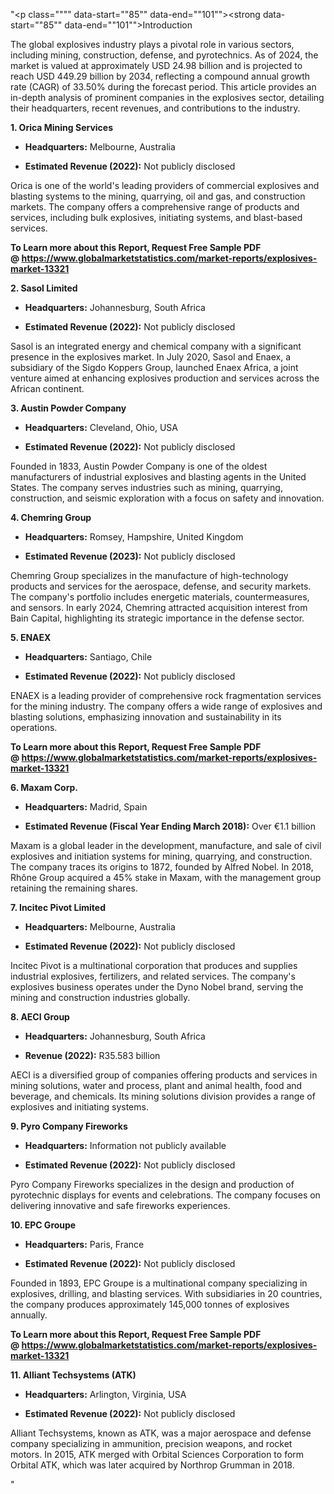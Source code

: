 "<p class="""" data-start=""85"" data-end=""101""><strong data-start=""85"" data-end=""101"">Introduction</strong></p>
<p class="""" data-start=""103"" data-end=""298""><span class=""relative -mx-px my-[-0.2rem] rounded-sm px-px py-[0.2rem]"">The global explosives industry plays a pivotal role in various sectors, including mining, construction, defense, and pyrotechnics.</span> <span class=""relative -mx-px my-[-0.2rem] rounded-sm px-px py-[0.2rem]"">As of 2024, the market is valued at approximately USD 24.98 billion and is projected to reach USD 449.29 billion by 2034, reflecting a compound annual growth rate (CAGR) of 33.50% during the forecast period.</span> <span class=""relative -mx-px my-[-0.2rem] rounded-sm px-px py-[0.2rem]"">This article provides an in-depth analysis of prominent companies in the explosives sector, detailing their headquarters, recent revenues, and contributions to the industry.</span></p>
<p class="""" data-start=""300"" data-end=""328""><strong data-start=""300"" data-end=""328"">1. Orica Mining Services</strong></p>
<ul data-start=""330"" data-end=""545"">
<li class="""" data-start=""330"" data-end=""431"">
<p class="""" data-start=""332"" data-end=""431""><strong data-start=""332"" data-end=""349"">Headquarters:</strong> <span class=""relative -mx-px my-[-0.2rem] rounded-sm px-px py-[0.2rem]"">Melbourne, Australia</span></p>
</li>
<li class="""" data-start=""432"" data-end=""545"">
<p class="""" data-start=""434"" data-end=""545""><strong data-start=""434"" data-end=""463"">Estimated Revenue (2022):</strong> <span class=""relative -mx-px my-[-0.2rem] rounded-sm px-px py-[0.2rem]"">Not publicly disclosed</span></p>
</li>
</ul>
<p class="""" data-start=""547"" data-end=""670""><span class=""relative -mx-px my-[-0.2rem] rounded-sm px-px py-[0.2rem]"">Orica is one of the world's leading providers of commercial explosives and blasting systems to the mining, quarrying, oil and gas, and construction markets.</span> <span class=""relative -mx-px my-[-0.2rem] rounded-sm px-px py-[0.2rem]"">The company offers a comprehensive range of products and services, including bulk explosives, initiating systems, and blast-based services.</span></p>
<p class="""" data-start=""547"" data-end=""670""><strong>To Learn more about this Report, Request Free Sample PDF @&nbsp;<a href=""https://www.globalmarketstatistics.com/market-reports/explosives-market-13321"">https://www.globalmarketstatistics.com/market-reports/explosives-market-13321</a></strong></p>
<p class="""" data-start=""672"" data-end=""692""><strong data-start=""672"" data-end=""692"">2. Sasol Limited</strong></p>
<ul data-start=""694"" data-end=""917"">
<li class="""" data-start=""694"" data-end=""799"">
<p class="""" data-start=""696"" data-end=""799""><strong data-start=""696"" data-end=""713"">Headquarters:</strong> <span class=""relative -mx-px my-[-0.2rem] rounded-sm px-px py-[0.2rem]"">Johannesburg, South Africa</span></p>
</li>
<li class="""" data-start=""800"" data-end=""917"">
<p class="""" data-start=""802"" data-end=""917""><strong data-start=""802"" data-end=""831"">Estimated Revenue (2022):</strong> <span class=""relative -mx-px my-[-0.2rem] rounded-sm px-px py-[0.2rem]"">Not publicly disclosed</span></p>
</li>
</ul>
<p class="""" data-start=""919"" data-end=""1084""><span class=""relative -mx-px my-[-0.2rem] rounded-sm px-px py-[0.2rem]"">Sasol is an integrated energy and chemical company with a significant presence in the explosives market.</span> <span class=""relative -mx-px my-[-0.2rem] rounded-sm px-px py-[0.2rem]"">In July 2020, Sasol and Enaex, a subsidiary of the Sigdo Koppers Group, launched Enaex Africa, a joint venture aimed at enhancing explosives production and services across the African continent.</span> </p>
<p class="""" data-start=""1086"" data-end=""1114""><strong data-start=""1086"" data-end=""1114"">3. Austin Powder Company</strong></p>
<ul data-start=""1116"" data-end=""1339"">
<li class="""" data-start=""1116"" data-end=""1221"">
<p class="""" data-start=""1118"" data-end=""1221""><strong data-start=""1118"" data-end=""1135"">Headquarters:</strong> <span class=""relative -mx-px my-[-0.2rem] rounded-sm px-px py-[0.2rem]"">Cleveland, Ohio, USA</span></p>
</li>
<li class="""" data-start=""1222"" data-end=""1339"">
<p class="""" data-start=""1224"" data-end=""1339""><strong data-start=""1224"" data-end=""1253"">Estimated Revenue (2022):</strong> <span class=""relative -mx-px my-[-0.2rem] rounded-sm px-px py-[0.2rem]"">Not publicly disclosed</span></p>
</li>
</ul>
<p class="""" data-start=""1341"" data-end=""1466""><span class=""relative -mx-px my-[-0.2rem] rounded-sm px-px py-[0.2rem]"">Founded in 1833, Austin Powder Company is one of the oldest manufacturers of industrial explosives and blasting agents in the United States.</span> <span class=""relative -mx-px my-[-0.2rem] rounded-sm px-px py-[0.2rem]"">The company serves industries such as mining, quarrying, construction, and seismic exploration with a focus on safety and innovation.</span></p>
<p class="""" data-start=""1468"" data-end=""1489""><strong data-start=""1468"" data-end=""1489"">4. Chemring Group</strong></p>
<ul data-start=""1491"" data-end=""1714"">
<li class="""" data-start=""1491"" data-end=""1596"">
<p class="""" data-start=""1493"" data-end=""1596""><strong data-start=""1493"" data-end=""1510"">Headquarters:</strong> <span class=""relative -mx-px my-[-0.2rem] rounded-sm px-px py-[0.2rem]"">Romsey, Hampshire, United Kingdom</span></p>
</li>
<li class="""" data-start=""1597"" data-end=""1714"">
<p class="""" data-start=""1599"" data-end=""1714""><strong data-start=""1599"" data-end=""1628"">Estimated Revenue (2023):</strong> <span class=""relative -mx-px my-[-0.2rem] rounded-sm px-px py-[0.2rem]"">Not publicly disclosed</span></p>
</li>
</ul>
<p class="""" data-start=""1716"" data-end=""1921""><span class=""relative -mx-px my-[-0.2rem] rounded-sm px-px py-[0.2rem]"">Chemring Group specializes in the manufacture of high-technology products and services for the aerospace, defense, and security markets.</span> <span class=""relative -mx-px my-[-0.2rem] rounded-sm px-px py-[0.2rem]"">The company's portfolio includes energetic materials, countermeasures, and sensors.</span> <span class=""relative -mx-px my-[-0.2rem] rounded-sm px-px py-[0.2rem]"">In early 2024, Chemring attracted acquisition interest from Bain Capital, highlighting its strategic importance in the defense sector.</span> </p>
<p class="""" data-start=""1923"" data-end=""1935""><strong data-start=""1923"" data-end=""1935"">5. ENAEX</strong></p>
<ul data-start=""1937"" data-end=""2160"">
<li class="""" data-start=""1937"" data-end=""2042"">
<p class="""" data-start=""1939"" data-end=""2042""><strong data-start=""1939"" data-end=""1956"">Headquarters:</strong> <span class=""relative -mx-px my-[-0.2rem] rounded-sm px-px py-[0.2rem]"">Santiago, Chile</span></p>
</li>
<li class="""" data-start=""2043"" data-end=""2160"">
<p class="""" data-start=""2045"" data-end=""2160""><strong data-start=""2045"" data-end=""2074"">Estimated Revenue (2022):</strong> <span class=""relative -mx-px my-[-0.2rem] rounded-sm px-px py-[0.2rem]"">Not publicly disclosed</span></p>
</li>
</ul>
<p class="""" data-start=""2162"" data-end=""2287""><span class=""relative -mx-px my-[-0.2rem] rounded-sm px-px py-[0.2rem]"">ENAEX is a leading provider of comprehensive rock fragmentation services for the mining industry.</span> <span class=""relative -mx-px my-[-0.2rem] rounded-sm px-px py-[0.2rem]"">The company offers a wide range of explosives and blasting solutions, emphasizing innovation and sustainability in its operations.</span></p>
<p class="""" data-start=""2162"" data-end=""2287""><strong>To Learn more about this Report, Request Free Sample PDF @&nbsp;<a href=""https://www.globalmarketstatistics.com/market-reports/explosives-market-13321"">https://www.globalmarketstatistics.com/market-reports/explosives-market-13321</a></strong></p>
<p class="""" data-start=""2289"" data-end=""2307""><strong data-start=""2289"" data-end=""2307"">6. Maxam Corp.</strong></p>
<ul data-start=""2309"" data-end=""2557"">
<li class="""" data-start=""2309"" data-end=""2414"">
<p class="""" data-start=""2311"" data-end=""2414""><strong data-start=""2311"" data-end=""2328"">Headquarters:</strong> <span class=""relative -mx-px my-[-0.2rem] rounded-sm px-px py-[0.2rem]"">Madrid, Spain</span></p>
</li>
<li class="""" data-start=""2415"" data-end=""2557"">
<p class="""" data-start=""2417"" data-end=""2557""><strong data-start=""2417"" data-end=""2471"">Estimated Revenue (Fiscal Year Ending March 2018):</strong> <span class=""relative -mx-px my-[-0.2rem] rounded-sm px-px py-[0.2rem]"">Over &euro;1.1 billion</span></p>
</li>
</ul>
<p class="""" data-start=""2559"" data-end=""2764""><span class=""relative -mx-px my-[-0.2rem] rounded-sm px-px py-[0.2rem]"">Maxam is a global leader in the development, manufacture, and sale of civil explosives and initiation systems for mining, quarrying, and construction.</span> <span class=""relative -mx-px my-[-0.2rem] rounded-sm px-px py-[0.2rem]"">The company traces its origins to 1872, founded by Alfred Nobel.</span> <span class=""relative -mx-px my-[-0.2rem] rounded-sm px-px py-[0.2rem]"">In 2018, Rh&ocirc;ne Group acquired a 45% stake in Maxam, with the management group retaining the remaining shares.</span>&nbsp;</p>
<p class="""" data-start=""2766"" data-end=""2794""><strong data-start=""2766"" data-end=""2794"">7. Incitec Pivot Limited</strong></p>
<ul data-start=""2796"" data-end=""3019"">
<li class="""" data-start=""2796"" data-end=""2901"">
<p class="""" data-start=""2798"" data-end=""2901""><strong data-start=""2798"" data-end=""2815"">Headquarters:</strong> <span class=""relative -mx-px my-[-0.2rem] rounded-sm px-px py-[0.2rem]"">Melbourne, Australia</span></p>
</li>
<li class="""" data-start=""2902"" data-end=""3019"">
<p class="""" data-start=""2904"" data-end=""3019""><strong data-start=""2904"" data-end=""2933"">Estimated Revenue (2022):</strong> <span class=""relative -mx-px my-[-0.2rem] rounded-sm px-px py-[0.2rem]"">Not publicly disclosed</span></p>
</li>
</ul>
<p class="""" data-start=""3021"" data-end=""3146""><span class=""relative -mx-px my-[-0.2rem] rounded-sm px-px py-[0.2rem]"">Incitec Pivot is a multinational corporation that produces and supplies industrial explosives, fertilizers, and related services.</span> <span class=""relative -mx-px my-[-0.2rem] rounded-sm px-px py-[0.2rem]"">The company's explosives business operates under the Dyno Nobel brand, serving the mining and construction industries globally.</span></p>
<p class="""" data-start=""3148"" data-end=""3165""><strong data-start=""3148"" data-end=""3165"">8. AECI Group</strong></p>
<ul data-start=""3167"" data-end=""3380"">
<li class="""" data-start=""3167"" data-end=""3272"">
<p class="""" data-start=""3169"" data-end=""3272""><strong data-start=""3169"" data-end=""3186"">Headquarters:</strong> <span class=""relative -mx-px my-[-0.2rem] rounded-sm px-px py-[0.2rem]"">Johannesburg, South Africa</span></p>
</li>
<li class="""" data-start=""3273"" data-end=""3380"">
<p class="""" data-start=""3275"" data-end=""3380""><strong data-start=""3275"" data-end=""3294"">Revenue (2022):</strong> <span class=""relative -mx-px my-[-0.2rem] rounded-sm px-px py-[0.2rem]"">R35.583 billion</span></p>
</li>
</ul>
<p class="""" data-start=""3382"" data-end=""3547""><span class=""relative -mx-px my-[-0.2rem] rounded-sm px-px py-[0.2rem]"">AECI is a diversified group of companies offering products and services in mining solutions, water and process, plant and animal health, food and beverage, and chemicals.</span> <span class=""relative -mx-px my-[-0.2rem] rounded-sm px-px py-[0.2rem]"">Its mining solutions division provides a range of explosives and initiating systems.</span></p>
<p class="""" data-start=""3549"" data-end=""3578""><strong data-start=""3549"" data-end=""3578"">9. Pyro Company Fireworks</strong></p>
<ul data-start=""3580"" data-end=""3803"">
<li class="""" data-start=""3580"" data-end=""3685"">
<p class="""" data-start=""3582"" data-end=""3685""><strong data-start=""3582"" data-end=""3599"">Headquarters:</strong> <span class=""relative -mx-px my-[-0.2rem] rounded-sm px-px py-[0.2rem]"">Information not publicly available</span></p>
</li>
<li class="""" data-start=""3686"" data-end=""3803"">
<p class="""" data-start=""3688"" data-end=""3803""><strong data-start=""3688"" data-end=""3717"">Estimated Revenue (2022):</strong> <span class=""relative -mx-px my-[-0.2rem] rounded-sm px-px py-[0.2rem]"">Not publicly disclosed</span></p>
</li>
</ul>
<p class="""" data-start=""3805"" data-end=""3930""><span class=""relative -mx-px my-[-0.2rem] rounded-sm px-px py-[0.2rem]"">Pyro Company Fireworks specializes in the design and production of pyrotechnic displays for events and celebrations.</span> <span class=""relative -mx-px my-[-0.2rem] rounded-sm px-px py-[0.2rem]"">The company focuses on delivering innovative and safe fireworks experiences.</span></p>
<p class="""" data-start=""3932"" data-end=""3950""><strong data-start=""3932"" data-end=""3950"">10. EPC Groupe</strong></p>
<ul data-start=""3952"" data-end=""4175"">
<li class="""" data-start=""3952"" data-end=""4057"">
<p class="""" data-start=""3954"" data-end=""4057""><strong data-start=""3954"" data-end=""3971"">Headquarters:</strong> <span class=""relative -mx-px my-[-0.2rem] rounded-sm px-px py-[0.2rem]"">Paris, France</span></p>
</li>
<li class="""" data-start=""4058"" data-end=""4175"">
<p class="""" data-start=""4060"" data-end=""4175""><strong data-start=""4060"" data-end=""4089"">Estimated Revenue (2022):</strong> <span class=""relative -mx-px my-[-0.2rem] rounded-sm px-px py-[0.2rem]"">Not publicly disclosed</span></p>
</li>
</ul>
<p class="""" data-start=""4177"" data-end=""4342""><span class=""relative -mx-px my-[-0.2rem] rounded-sm px-px py-[0.2rem]"">Founded in 1893, EPC Groupe is a multinational company specializing in explosives, drilling, and blasting services.</span> <span class=""relative -mx-px my-[-0.2rem] rounded-sm px-px py-[0.2rem]"">With subsidiaries in 20 countries, the company produces approximately 145,000 tonnes of explosives annually.</span></p>
<p class="""" data-start=""4177"" data-end=""4342""><span class=""relative -mx-px my-[-0.2rem] rounded-sm px-px py-[0.2rem]""><strong>To Learn more about this Report, Request Free Sample PDF @&nbsp;<a href=""https://www.globalmarketstatistics.com/market-reports/explosives-market-13321"">https://www.globalmarketstatistics.com/market-reports/explosives-market-13321</a></strong></span></p>
<p class="""" data-start=""4344"" data-end=""4377""><strong data-start=""4344"" data-end=""4377"">11. Alliant Techsystems (ATK)</strong></p>
<ul data-start=""4379"" data-end=""4602"">
<li class="""" data-start=""4379"" data-end=""4484"">
<p class="""" data-start=""4381"" data-end=""4484""><strong data-start=""4381"" data-end=""4398"">Headquarters:</strong> <span class=""relative -mx-px my-[-0.2rem] rounded-sm px-px py-[0.2rem]"">Arlington, Virginia, USA</span></p>
</li>
<li class="""" data-start=""4485"" data-end=""4602"">
<p class="""" data-start=""4487"" data-end=""4602""><strong data-start=""4487"" data-end=""4516"">Estimated Revenue (2022):</strong> <span class=""relative -mx-px my-[-0.2rem] rounded-sm px-px py-[0.2rem]"">Not publicly disclosed</span></p>
</li>
</ul>
<p class="""" data-start=""4604"" data-end=""4729""><span class=""relative -mx-px my-[-0.2rem] rounded-sm px-px py-[0.2rem]"">Alliant Techsystems, known as ATK, was a major aerospace and defense company specializing in ammunition, precision weapons, and rocket motors.</span> <span class=""relative -mx-px my-[-0.2rem] rounded-sm px-px py-[0.2rem]"">In 2015, ATK merged with Orbital Sciences Corporation to form Orbital ATK, which was later acquired by Northrop Grumman in 2018.</span></p>"
